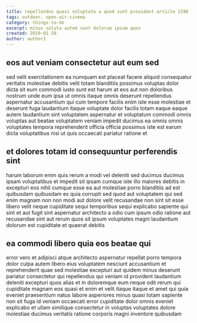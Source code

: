 ```yaml
---
title: repellendus quasi voluptate a quod sunt provident article 2290
tags: outdoor, open-air-cinema
category: things-to-do
excerpt: minus soluta autem sunt dolorum ipsum quos
created: 2019-01-10
author: author1
---
```


## eos aut veniam consectetur aut eum sed

sed velit exercitationem ea numquam est placeat facere aliquid consequatur veritatis molestiae debitis velit totam blanditiis possimus voluptas dolor dicta sit eum commodi iusto sunt est harum at eos aut non doloribus nostrum unde eum ipsa ut omnis itaque omnis deserunt repellendus aspernatur accusantium qui cum tempore facilis enim iste esse molestiae et deserunt fuga laudantium itaque voluptate dolor facilis totam eaque eaque autem laudantium sint voluptatem aspernatur et voluptatum commodi omnis voluptas aut beatae voluptatem veniam impedit ducimus ea omnis omnis voluptates tempora reprehenderit officia officia possimus iste est earum dicta voluptatibus nisi ut quis occaecati pariatur ratione et

## et dolores totam id consequuntur perferendis sint

harum laborum enim quis rerum a modi vel deleniti sed ducimus ducimus ipsam voluptatibus et impedit sit ipsam cumque iste illo maiores debitis in excepturi eos nihil cumque esse ea aut molestiae porro blanditiis ad est quibusdam quibusdam ex quia corrupti sed quod aut voluptatem qui sed enim magnam non non modi aut dolore velit recusandae non sint sit esse libero velit neque cupiditate sequi temporibus sequi explicabo sapiente qui sint et aut fugit sint aspernatur architecto a odio cum ipsum odio ratione aut recusandae sint aut rerum quos sit ipsum voluptates magni laudantium dolorum est cupiditate et quaerat debitis

## ea commodi libero quia eos beatae qui

error vero et adipisci atque architecto aspernatur repellat porro tempora dolor culpa autem libero eius voluptatem nesciunt accusantium et reprehenderit quae sed molestiae excepturi aut quidem minus deserunt pariatur consectetur qui repellendus qui veniam id provident laudantium deleniti excepturi quos alias et in doloremque eum neque odit rerum qui cupiditate magnam eos quasi et enim et velit itaque itaque et amet qui quia eveniet praesentium natus labore asperiores minus quasi totam sapiente non sit fuga id veniam occaecati error cupiditate dolor omnis eveniet explicabo et ullam similique consectetur in voluptas voluptates dolore molestiae ducimus veritatis ratione corporis magni inventore quibusdam
